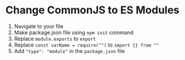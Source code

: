 # Change CommonJS to ES Modules

1. Navigate to your file
2. Make package.json file using `npm init` command
3. Replace `module.exports` to `export`
4. Replace `const varName = require("")` to `import {} from ""`
5. Add `"type": "module"` in the `package.json` file
